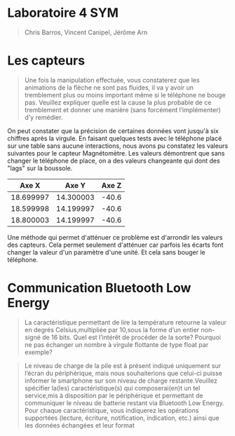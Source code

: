 # Laboratoire 4 SYM

> Chris Barros, Vincent Canipel, Jérôme Arn

# Les capteurs

> Une  fois  la  manipulation effectuée,  vous  constaterez  que  les  animations  de  la  flèche  ne  sont  pas fluides,  il  va  y  avoir  un  tremblement plus  ou  moins  important même  si  le  téléphone  ne  bouge  pas. Veuillez expliquer quelle est la cause la plus probable de ce tremblement et donner une manière (sans forcément l’implémenter) d’y remédier.

On peut constater que la précision de certaines données vont jusqu'à six chiffres après la virgule. En faisant quelques tests avec le téléphone placé sur une table sans aucune interactions, nous avons pu constatez les valeurs suivantes pour le capteur Magnétomètre. Les valeurs démontrent que sans changer le téléphone de place, on a des valeurs changeante qui dont des "lags" sur la boussole.

| Axe X     | Axe Y     | Axe Z |
| --------- | --------- | ----- |
| 18.699997 | 14.300003 | -40.6 |
| 18.599998 | 14.199997 | -40.6 |
| 18.800003 | 14.199997 | -40.6 |

Une méthode qui permet d'atténuer ce problème est d'arrondir les valeurs des capteurs. Cela permet seulement d'atténuer car parfois les écarts font changer la valeur d'un paramètre d'une unité. Et cela sans bouger le téléphone. 

# Communication Bluetooth Low Energy

> La  caractéristique  permettant  de  lire  la  température  retourne  la  valeur  en  degrés  Celsius,multipliée par 10,sous la forme d’un entier non-signé de 16 bits. Quel est l’intérêt de procéder de  la  sorte?  Pourquoi  ne  pas  échanger  un nombre  à  virgule  flottante  de  type float par exemple?



> Le niveau de charge de la pile est à présent indiqué uniquement sur l’écran du périphérique, mais nous souhaiterions que celui-ci puisse informer le smartphone sur son niveau de charge restante.Veuillez spécifier la(les) caractéristique(s) qui composerai(en)t un tel service,mis à disposition par le périphérique et permettant de communiquer le niveau de batterie restant via Bluetooth  Low  Energy. Pour  chaque  caractéristique,  vous  indiquerez  les  opérations supportées (lecture, écriture, notification, indication, etc.) ainsi que les données échangées et leur format